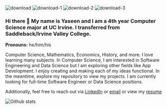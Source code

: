 ![download](https://user-images.githubusercontent.com/78000116/148719440-c8813954-1aa3-4105-b996-5dc506ae34ef.jpg)
![download-1](https://user-images.githubusercontent.com/78000116/148719449-4b973812-0a2b-424a-82d6-12dc95a4d3fe.jpg)
![download-2](https://user-images.githubusercontent.com/78000116/148719460-4cb94337-4e80-4f95-a27f-5573eb6d7c3c.jpg)
![download-3](https://user-images.githubusercontent.com/78000116/148719525-6b3af876-a49d-4bc5-a803-ea828ef73921.jpg)

### Hi there 👋 My name is Yaseen and I am a 4th year Computer Science major at UC Irvine. I transferred from Saddleback/Irvine Valley College.
**Pronouns:** he/him/his  


Computer Science, Mathematics, Economics, History, and more. I love learning many subjects. In Computer Science, I am interested in Software Engineering and Data Science but I am exploring other fields like App Development. I enjoy creating and making each of my ideas functional. In the meantime, explore my repository to view my projects. I am currently looking for full-time Software Engineer or Data Science positions.

Additionally, feel free to reach out via [Linkedln](https://www.linkedin.com/in/yaseenkkhan/) or [email](yaseenkkhan@yahoo.com) or view my [resume](https://github.com/Ykhan799/Ykhan799/files/10250424/YK.-.FT.-.Updated.pdf)


![Github stats](https://github-readme-stats.vercel.app/api?username=Ykhan799&theme=highcontrast&show_icons=true&count_private=true)
